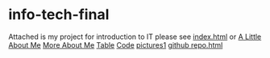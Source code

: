 # info-tech-final
Attached is my project for introduction to IT
please see <a href="index.html">index.html</a>
or <a href="a little about me.html">A Little About Me</a> 
        <a href="more about me.html">More About Me</a>
        <a href="table.html">Table</a>
        <a href="Code">Code</a>
        <a href="pictures1">pictures1</a>
        <a href=" github repo.html"> github repo.html</a>
